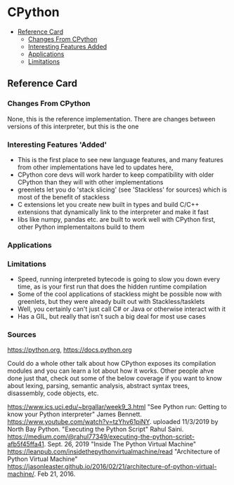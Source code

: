 # CPython

<!-- TOC -->
- [Reference Card](#reference-card)
    - [Changes From CPython](#changes-from-cpython)
    - [Interesting Features Added](#interesting-features-added)
    - [Applications](#applications)
    - [Limitations](#limitations)
<!-- /TOC -->

## Reference Card

### Changes From CPython
None, this is the reference implementation. There are changes between versions  of this interpreter, but this is the one

### Interesting Features 'Added'
- This is the first place to see new language features, and many features from other implementations have led to updates here, 
- CPython core devs will work harder to keep compatibility with older CPython than they will with other implementations
- greenlets let you do 'stack slicing' (see 'Stackless' for sources) which is most of the benefit of stackless
- C extensions let you create new built in types and build C/C++ extensions that dynamically link to the interpreter and make it fast
- libs like numpy, pandas etc. are built to work well with CPython first, other Python implementaitons build to them

### Applications

### Limitations
- Speed, running interpreted bytecode is going to slow you down every time, as is your first run that does the hidden runtime compilation
- Some of the cool applications of stackless might be possible now with greenlets, but they were already built out with Stackless/tasklets
- Well, you certainly can't just call C# or Java or otherwise interact with it
- Has a GIL, but really that isn't such a big deal for most use cases

### Sources
https://python.org, https://docs.python.org

Could do a whole other talk about how CPython exposes its compilation modules and you can learn a lot about how it works. Other people ahve done just that, 
check out some of the below coverage if you want to know about lexing, parsing, semantic analysis, abstract syntax trees, disassembly, code objects, etc.

https://www.ics.uci.edu/~brgallar/week9_3.html
"See Python run: Getting to know your Python interpreter" James Bennett. https://www.youtube.com/watch?v=tzYhv61piNY. uploaded 11/3/2019 by North Bay Python.
"Executing the Python Script" Rahul Saini. https://medium.com/@rahul77349/executing-the-python-script-afb5f45ffa41. Sept. 26, 2019
"Inside The Python Virtual Machine" https://leanpub.com/insidethepythonvirtualmachine/read
"Architecture of Python Virtual Machine" https://jasonleaster.github.io/2016/02/21/architecture-of-python-virtual-machine/. Feb 21, 2016.
